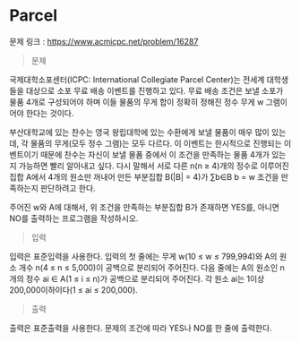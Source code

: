 # Parcel

문제 링크 : https://www.acmicpc.net/problem/16287

> 문제

국제대학소포센터(ICPC: International Collegiate Parcel Center)는 전세계 대학생들을 대상으로 소포 무료 배송 이벤트를 진행하고 있다. 무료 배송 조건은 보낼 소포가 물품 4개로 구성되어야 하며 이들 물품의 무게 합이 정확히 정해진 정수 무게 w 그램이어야 한다는 것이다.

부산대학교에 있는 찬수는 영국 왕립대학에 있는 수환에게 보낼 물품이 매우 많이 있는데, 각 물품의 무게(모두 정수 그램)는 모두 다르다. 이 이벤트는 한시적으로 진행되는 이벤트이기 때문에 찬수는 자신이 보낼 물품 중에서 이 조건을 만족하는 물품 4개가 있는지 가능하면 빨리 알아내고 싶다. 다시 말해서 서로 다른 n(n ≥ 4)개의 정수로 이루어진 집합 A에서 4개의 원소만 꺼내어 만든 부분집합 B(|B| = 4)가 ∑b∈B b = w 조건을 만족하는지 판단하려고 한다. 

주어진 w와 A에 대해서, 위 조건을 만족하는 부분집합 B가 존재하면 YES를, 아니면 NO를 출력하는 프로그램을 작성하시오.

> 입력

입력은 표준입력을 사용한다. 입력의 첫 줄에는 무게 w(10 ≤ w ≤ 799,994)와 A의 원소 개수 n(4 ≤ n ≤ 5,000)이 공백으로 분리되어 주어진다. 다음 줄에는 A의 원소인 n개의 정수 ai ∈ A(1 ≤ i ≤ n)가 공백으로 분리되어 주어진다. 각 원소 ai는 1이상 200,000이하이다(1 ≤ ai ≤ 200,000).

> 출력

출력은 표준출력을 사용한다. 문제의 조건에 따라 YES나 NO를 한 줄에 출력한다.